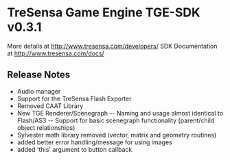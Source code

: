 # TreSensa Game Engine TGE-SDK v0.3.1
More details at http://www.tresensa.com/developers/
SDK Documentation at http://www.tresensa.com/docs/

## Release Notes
- Audio manager
- Support for the TreSensa Flash Exporter
- Removed CAAT Library
- New TGE Renderer/Scenegraph
-- Naming and usage almost identical to Flash/AS3
-- Support for basic scenegraph functionality (parent/child object relationships)
- Sylvester math library removed (vector, matrix and geometry routines)
- added better error handling/message for using images
- added 'this' argument to button callback